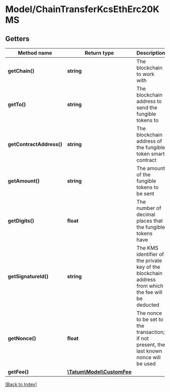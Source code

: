# Model/ChainTransferKcsEthErc20KMS

## Getters

Method name | Return type | Description | Notes
------------ | ------------- | ------------- | -------------
**getChain()** | **string** | The blockchain to work with |
**getTo()** | **string** | The blockchain address to send the fungible tokens to |
**getContractAddress()** | **string** | The blockchain address of the fungible token smart contract |
**getAmount()** | **string** | The amount of the fungible tokens to be sent |
**getDigits()** | **float** | The number of decimal places that the fungible tokens have |
**getSignatureId()** | **string** | The KMS identifier of the private key of the blockchain address from which the fee will be deducted |
**getNonce()** | **float** | The nonce to be set to the transaction; if not present, the last known nonce will be used | [optional]
**getFee()** | [**\Tatum\Model\CustomFee**](CustomFee.md) |  | [optional]

[[Back to Index]](../index.md)
